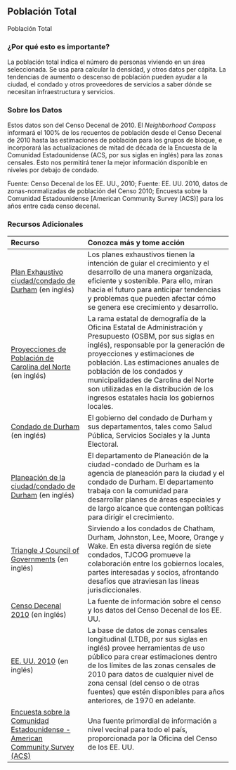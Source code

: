 ## Población Total
Población Total

### ¿Por qué esto es importante?
La población total indica el número de personas viviendo en un área seleccionada. Se usa para calcular la densidad, y otros datos per cápita. La tendencias de aumento o descenso de población pueden ayudar a la ciudad, el condado y otros proveedores de servicios a saber dónde se necesitan infraestructura y servicios.

### Sobre los Datos
Estos datos son del Censo Decenal de 2010. El <i>Neighborhood Compass</i> informará el 100% de los recuentos de población desde el Censo Decenal de 2010 hasta las estimaciones de población para los grupos de bloque, e incorporará las actualizaciones de mitad de década de la Encuesta de la Comunidad Estadounidense (ACS, por sus siglas en inglés) para las zonas censales. Esto nos permitirá tener la mejor información disponible en niveles por debajo de condado.

Fuente: Censo Decenal de los EE. UU., 2010; Fuente: EE. UU. 2010, datos de zonas-normalizadas de población del Censo 2010; Encuesta sobre la Comunidad Estadounidense \[American Community Survey (ACS)] para los años entre cada censo decenal.

### Recursos Adicionales

|Recurso | Conozca más y tome acción |
|:--- | :--- |
|[Plan Exhaustivo ciudad/condado de Durham](http://durhamnc.gov/346/Comprehensive-Plan) (en inglés) | Los planes exhaustivos tienen la intención de guiar el crecimiento y el desarrollo de una manera organizada, eficiente y sostenible. Para ello, miran hacia el futuro para anticipar tendencias y problemas que pueden afectar cómo se genera ese crecimiento y desarrollo.
|[Proyecciones de Población de Carolina del Norte](http://www.osbm.state.nc.us/ncosbm/facts_and_figures/socioeconomic_data/population_estimates.shtm) (en inglés) | La rama estatal de demografía de la Oficina Estatal de Administración y Presupuesto (OSBM, por sus siglas en inglés), responsable por la generación de proyecciones y estimaciones de población. Las estimaciones anuales de población de los condados y municipalidades de Carolina del Norte son utilizadas en la distribución de los ingresos estatales hacia los gobiernos locales.
|[Condado de Durham](http://dconc.gov/) (en inglés) | El gobierno del condado de Durham y sus departamentos, tales como Salud Pública, Servicios Sociales y la Junta Electoral.
|[Planeación de la ciudad/condado de Durham](http://durhamnc.gov/338/City-County-Planning) (en inglés) | El departamento de Planeación de la ciudad-condado de Durham es la agencia de planeación para la ciudad y el condado de Durham. El departamento trabaja con la comunidad para desarrollar planes de áreas especiales y de largo alcance que contengan políticas para dirigir el crecimiento.
|[Triangle J Council of Governments](http://www.tjcog.org/) (en inglés) | Sirviendo a los condados de Chatham, Durham, Johnston, Lee, Moore, Orange y Wake. En esta diversa región de siete condados, TJCOG promueve la colaboración entre los gobiernos locales, partes interesadas y socios, afrontando desafíos que atraviesan las líneas jurisdiccionales.
|[Censo Decenal 2010](http://www.census.gov/2010census/) (en inglés) | La fuente de información sobre el censo y los datos del Censo Decenal de los EE. UU.
|[EE. UU. 2010](http://www.s4.brown.edu/us2010/Researcher/Bridging.htm) (en inglés) | La base de datos de zonas censales longitudinal (LTDB, por sus siglas en inglés) provee herramientas de uso público para crear estimaciones dentro de los límites de las zonas censales de 2010 para datos de cualquier nivel de zona censal (del censo o de otras fuentes) que estén disponibles para años anteriores, de 1970 en adelante.
|[Encuesta sobre la Comunidad Estadounidense - American Community Survey (ACS)](https://www2.census.gov/programs-surveys/acs/main/language_brochures/ACS_QandA_SPA_18.pdf?#) | Una fuente primordial de información a nivel vecinal para todo el país, proporcionada por la Oficina del Censo de los EE. UU.
